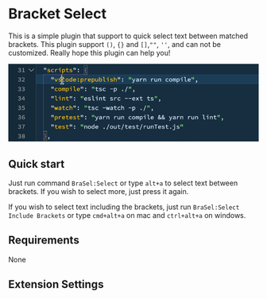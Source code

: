 # Bracket Select
This is a simple plugin that support to quick select text between matched brackets.
This plugin support `()`, `{}` and `[]`,`""`, `''`, and can not be customized.
Really hope this plugin can help you!

![bracket-select-animation](bracket-select.gif)

## Quick start
Just run command `BraSel:Select` or type `alt+a` to select text between brackets. If you wish to select more, just press it again.

If you wish to select text including the brackets, just run `BraSel:Select Include Brackets` or type `cmd+alt+a` on mac and `ctrl+alt+a` on windows.


## Requirements
None

## Extension Settings

